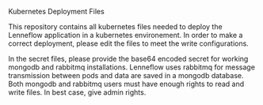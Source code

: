 Kubernetes Deployment Files

This repository contains all kubernetes files needed to deploy the Lenneflow application in a kubernetes environement.
In order to make a correct deployment, please edit the files to meet the write configurations.

In the secret files, please provide the base64 encoded secret for working mongodb and rabbitmq installations.
Lenneflow uses rabbitmq for message transmission between pods and data are saved in a mongodb database.
Both mongodb and rabbitmq users must have enough rights to read and write files. In best case, give admin rights.
